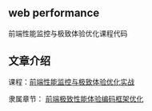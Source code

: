 ## web performance
前端性能监控与极致体验优化课程代码

## 文章介绍
课程：[前端性能监控与极致体验优化实战](https://www.fed123.com/pwa/2390.html)

隶属章节：
[前端极致性能体验编码框架优化](https://www.fed123.com/pwa/3305.html)